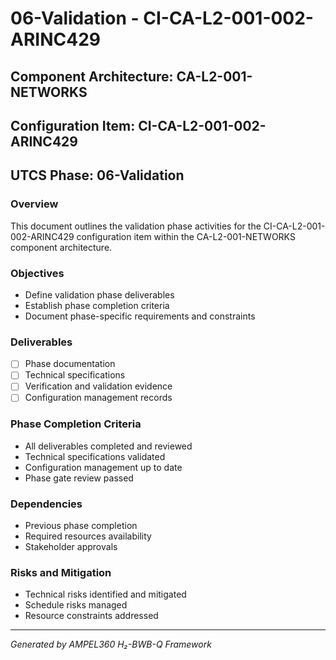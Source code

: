 # 06-Validation - CI-CA-L2-001-002-ARINC429

## Component Architecture: CA-L2-001-NETWORKS
## Configuration Item: CI-CA-L2-001-002-ARINC429
## UTCS Phase: 06-Validation

### Overview
This document outlines the validation phase activities for the CI-CA-L2-001-002-ARINC429 configuration item within the CA-L2-001-NETWORKS component architecture.

### Objectives
- Define validation phase deliverables
- Establish phase completion criteria
- Document phase-specific requirements and constraints

### Deliverables
- [ ] Phase documentation
- [ ] Technical specifications
- [ ] Verification and validation evidence
- [ ] Configuration management records

### Phase Completion Criteria
- All deliverables completed and reviewed
- Technical specifications validated
- Configuration management up to date
- Phase gate review passed

### Dependencies
- Previous phase completion
- Required resources availability
- Stakeholder approvals

### Risks and Mitigation
- Technical risks identified and mitigated
- Schedule risks managed
- Resource constraints addressed

---
*Generated by AMPEL360 H₂-BWB-Q Framework*
